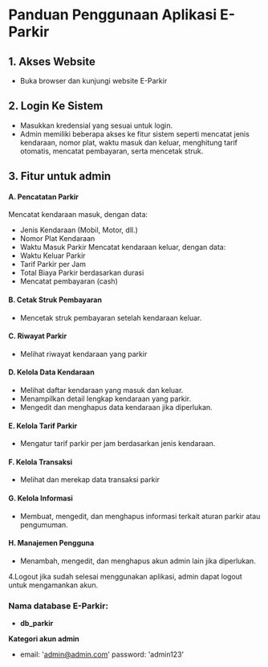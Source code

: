 # Panduan Penggunaan Aplikasi E-Parkir

## 1. Akses Website
- Buka browser dan kunjungi website E-Parkir 

## 2. Login Ke Sistem
- Masukkan kredensial yang sesuai untuk login.
- Admin memiliki beberapa akses ke fitur sistem seperti mencatat jenis kendaraan, nomor plat, waktu masuk dan keluar, menghitung tarif otomatis, mencatat pembayaran, serta mencetak struk.

## 3. Fitur untuk admin
 #### A. Pencatatan Parkir
Mencatat kendaraan masuk, dengan data:
- Jenis Kendaraan (Mobil, Motor, dll.)
- Nomor Plat Kendaraan
- Waktu Masuk Parkir
Mencatat kendaraan keluar, dengan data:
- Waktu Keluar Parkir
- Tarif Parkir per Jam
- Total Biaya Parkir berdasarkan durasi
- Mencatat pembayaran (cash)
#### B. Cetak Struk Pembayaran
- Mencetak struk pembayaran setelah kendaraan keluar.
 #### C. Riwayat Parkir
- Melihat riwayat kendaraan yang parkir
 #### D. Kelola Data Kendaraan
- Melihat daftar kendaraan yang masuk dan keluar.
- Menampilkan detail lengkap kendaraan yang parkir.
- Mengedit dan menghapus data kendaraan jika diperlukan.
#### E. Kelola Tarif Parkir
- Mengatur tarif parkir per jam berdasarkan jenis kendaraan.
#### F. Kelola Transaksi
- Melihat dan merekap data transaksi parkir 
 #### G. Kelola Informasi
- Membuat, mengedit, dan menghapus informasi terkait aturan parkir atau pengumuman.
#### H. Manajemen Pengguna
- Menambah, mengedit, dan menghapus akun admin lain jika diperlukan.

4.Logout jika sudah selesai menggunakan aplikasi, admin dapat logout untuk mengamankan akun.

### **Nama database E-Parkir:**
- **db_parkir**

**Kategori akun admin**
- email: 'admin@admin.com'
   password: 'admin123'
